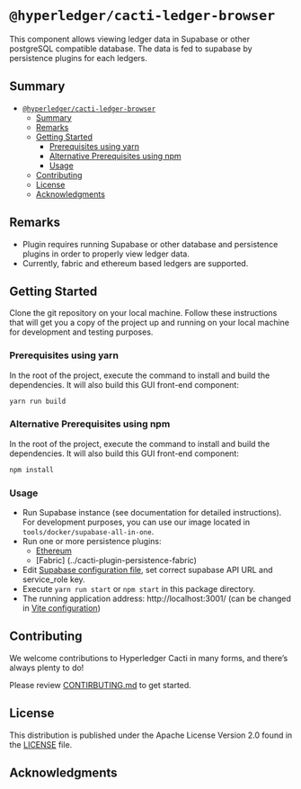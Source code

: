 # `@hyperledger/cacti-ledger-browser`

This component allows viewing ledger data in Supabase or other postgreSQL compatible database. The data is fed to supabase by persistence plugins for each ledgers.

## Summary

- [`@hyperledger/cacti-ledger-browser`](#hyperledgercacti-gui-tx-viewer)
  - [Summary](#summary)
  - [Remarks](#remarks)
  - [Getting Started](#getting-started)
    - [Prerequisites using yarn](#prerequisites-using-yarn)
    - [Alternative Prerequisites using npm](#alternative-prerequisites-using-npm)
    - [Usage](#usage)
  - [Contributing](#contributing)
  - [License](#license)
  - [Acknowledgments](#acknowledgments)

## Remarks

- Plugin requires running Supabase or other database and persistence plugins in order to properly view ledger data.
- Currently, fabric and ethereum based ledgers are supported.

## Getting Started

Clone the git repository on your local machine. Follow these instructions that will get you a copy of the project up and running on your local machine for development and testing purposes.

### Prerequisites using yarn

In the root of the project, execute the command to install and build the dependencies. It will also build this GUI front-end component:

```sh
yarn run build
```

### Alternative Prerequisites using npm

In the root of the project, execute the command to install and build the dependencies. It will also build this GUI front-end component:

```sh
npm install
```

### Usage

- Run Supabase instance (see documentation for detailed instructions). For development purposes, you can use our image located in `tools/docker/supabase-all-in-one`.
- Run one or more persistence plugins:
  - [Ethereum](../cacti-plugin-persistence-ethereum)
  - [Fabric] (../cacti-plugin-persistence-fabric)
- Edit [Supabase configuration file](./src/supabase-client.tsx), set correct supabase API URL and service_role key.
- Execute `yarn run start` or `npm start` in this package directory.
- The running application address: http://localhost:3001/ (can be changed in [Vite configuration](./vite.config.ts))

## Contributing

We welcome contributions to Hyperledger Cacti in many forms, and there’s always plenty to do!

Please review [CONTIRBUTING.md](../../CONTRIBUTING.md) to get started.

## License

This distribution is published under the Apache License Version 2.0 found in the [LICENSE](../../LICENSE) file.

## Acknowledgments
